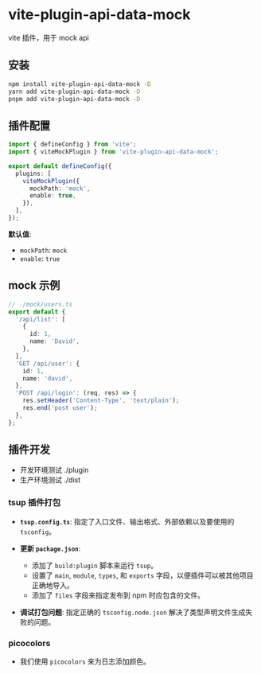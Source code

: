 # vite-plugin-api-data-mock

vite 插件，用于 mock api

## 安装

```bash
npm install vite-plugin-api-data-mock -D
yarn add vite-plugin-api-data-mock -D
pnpm add vite-plugin-api-data-mock -D
```

## 插件配置

```ts
import { defineConfig } from 'vite';
import { viteMockPlugin } from 'vite-plugin-api-data-mock';

export default defineConfig({
  plugins: [
    viteMockPlugin({
      mockPath: 'mock',
      enable: true,
    }),
  ],
});
```

**默认值**:

- `mockPath`: `mock`
- `enable`: `true`

## mock 示例

```ts
// ./mock/users.ts
export default {
  '/api/list': [
    {
      id: 1,
      name: 'David',
    },
  ],
  'GET /api/user': {
    id: 1,
    name: 'david',
  },
  'POST /api/login': (req, res) => {
    res.setHeader('Content-Type', 'text/plain');
    res.end('post user');
  },
};
```

## 插件开发

- 开发环境测试 ./plugin
- 生产环境测试 ./dist

### tsup 插件打包

- **`tsup.config.ts`**: 指定了入口文件、输出格式、外部依赖以及要使用的 `tsconfig`。

- **更新 `package.json`**:

  - 添加了 `build:plugin` 脚本来运行 `tsup`。
  - 设置了 `main`, `module`, `types`, 和 `exports` 字段，以便插件可以被其他项目正确地导入。
  - 添加了 `files` 字段来指定发布到 npm 时应包含的文件。

- **调试打包问题**: 指定正确的 `tsconfig.node.json` 解决了类型声明文件生成失败的问题。

### picocolors

- 我们使用 `picocolors` 来为日志添加颜色。
